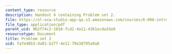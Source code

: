 ```yaml
---
content_type: resource
description: Handout 4 containing Problem set 2.
file: https://ol-ocw-studio-app-qa.s3.amazonaws.com/courses/6-006-introduction-to-algorithms-spring-2008/fa7e40b3da81b27f4e1170e38795a9a8_ps2.pdf
file_type: application/pdf
parent_uid: 962f74c2-1810-7cd2-4a11-4361ecda2da9
resourcetype: Document
title: Problem set 2
uid: fa7e40b3-da81-b27f-4e11-70e38795a9a8
---
```

